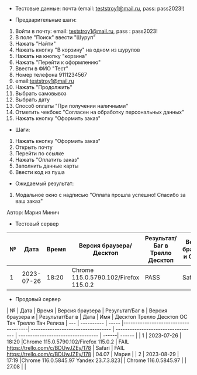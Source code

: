 * Тестовые данные:
почта (email: teststroy1@mail.ru, pass: pass2023!)

* Предварительные шаги:
1. Войти в почту: email: teststroy1@mail.ru, pass : pass2023!
2. В поле "Поиск" ввести "Шуруп"
3. Нажать "Найти"
4. Нажать кнопку "В корзину" на одном из шурупов
5. Нажать на кнопку "корзина"
6. Нажать "Перейти к оформлению"
7. Ввести в ФИО "Тест"
8. Номер телефона 9111234567
9. email:teststroy1@mail.ru
10. Нажать "Продолжить"
11. Выбрать самовывоз
12. Выбрать дату
13. Способ оплаты "При получении наличными"
14. Отметить чекбокс "Согласен на обработку персональных данных"
15. Нажать кнопку "Оформить заказ"

* Шаги:
1. Нажать кнопку "Оформить заказ"
2. Открыть почту
3. Перейти по ссылке
4. Нажать "Оплатить заказ"
5. Заполнить данные карты
6. Ввести код из пуша

* Ожидаемый результат:
1. Модальное окно с надписью "Оплата прошла успешно! Спасибо за ваш заказ"



Автор: Мария Минич

* Тестовый сервер 

|  №  | Дата       | Время |           Версия браузера/Десктоп          |        Результат/Баг в Трелло Десктоп    |             Версия браузера и ОС Тач      |           Результат/Баг в Трелло Тач          |  Дата Релиза  |  Имя   |
| --- | ---------- | ----- |-------------------------------------| ---------------------------------- | ---------------------------------- | ---------------------------------- | ------| ------  |
| 1   | 2023-07-26 | 18:20 |Chrome 115.0.5790.102/Firefox 115.0.2 | PASS | Safari                            | PASS | 04.07 | Мария  |


* Продовый сервер


|  №  | Дата       | Время |           Версия браузера           |        Результат/Баг в            |             Версия браузера и       |           Результат/Баг в          |  Дата  |  Имя   |
								          Десктоп		                   Трелло Десктоп		                        ОС Тач			                  Трелло Тач	          Релиза
| --- | ---------- | ----- |-------------------------------------| ---------------------------------- | ---------------------------------- | ---------------------------------- | ------| ------  |
| 1   | 2023-07-26 | 18:20 |Chrome 115.0.5790.102/Firefox 115.0.2 | FAIL https://trello.com/c/BDUwJZEy/178 | Safari                            | FAIL https://trello.com/c/BDUwJZEy/178 | 04.07 | Мария  |
| 2   | 2023-08-29 | 17:19 |Chrome 116.0.5845.97 Yandex 23.7.3.823|                               | Chrome 116.0.5845.97               |  | 27.08 |   |
